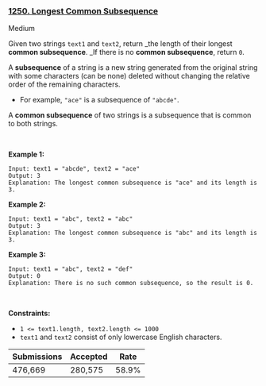 ### [1250. Longest Common Subsequence](https://leetcode.com/problems/longest-common-subsequence/)

Medium

Given two strings `` text1 `` and `` text2 ``, return _the length of their longest __common subsequence__. _If there is no __common subsequence__, return `` 0 ``.

A __subsequence__ of a string is a new string generated from the original string with some characters (can be none) deleted without changing the relative order of the remaining characters.

*   For example, `` "ace" `` is a subsequence of `` "abcde" ``.

A __common subsequence__ of two strings is a subsequence that is common to both strings.

 

__Example 1:__

```
Input: text1 = "abcde", text2 = "ace" 
Output: 3  
Explanation: The longest common subsequence is "ace" and its length is 3.
```

__Example 2:__

```
Input: text1 = "abc", text2 = "abc"
Output: 3
Explanation: The longest common subsequence is "abc" and its length is 3.
```

__Example 3:__

```
Input: text1 = "abc", text2 = "def"
Output: 0
Explanation: There is no such common subsequence, so the result is 0.
```

 

__Constraints:__

*   `` 1 <= text1.length, text2.length <= 1000 ``
*   `` text1 `` and `` text2 `` consist of only lowercase English characters.

| Submissions    | Accepted     | Rate   |
| -------------- | ------------ | ------ |
| 476,669 | 280,575 | 58.9% |